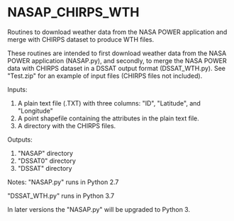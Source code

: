 # NASAP_CHIRPS_WTH
Routines to download weather data from the NASA POWER application and merge with CHIRPS dataset to produce WTH files.

These routines are intended to first download weather data from the NASA POWER application (NASAP.py),
and secondly, to merge the NASA POWER data with CHIRPS dataset in a DSSAT output format (DSSAT_WTH.py).
See "Test.zip" for an example of input files (CHIRPS files not included).

Inputs:
1. A plain text file (.TXT) with three columns: "ID", "Latitude", and "Longitude"
2. A point shapefile containing the attributes in the plain text file.
3. A directory with the CHIRPS files.

Outputs:
1. "NASAP" directory
2. "DSSAT0" directory
3. "DSSAT" directory

Notes:
"NASAP.py" runs in Python 2.7

"DSSAT_WTH.py" runs in Python 3.7

In later versions the "NASAP.py" will be upgraded to Python 3.
